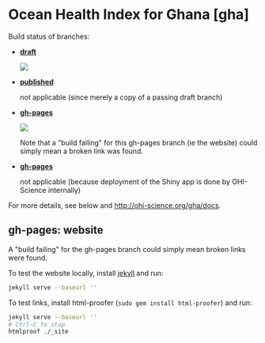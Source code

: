 # Ocean Health Index for Ghana [gha]

Build status of branches:

- [**draft**](https://github.com/OHI-Science/gha/tree/draft)

  [![](https://api.travis-ci.org/OHI-Science/gha.svg?branch=draft)](https://travis-ci.org/OHI-Science/gha/branches)

- [**published**](https://github.com/OHI-Science/gha/tree/published)

  not applicable (since merely a copy of a passing draft branch)  

- [**gh-pages**](https://github.com/OHI-Science/gha/tree/gh-pages)

  [![](https://api.travis-ci.org/OHI-Science/gha.svg?branch=gh-pages)](https://travis-ci.org/OHI-Science/gha/branches)
  
  Note that a "build failing" for this gh-pages branch (ie the website) could simply mean a broken link was found.

- [**gh-pages**](https://github.com/OHI-Science/gha/tree/app)

  not applicable (because deployment of the Shiny app is done by OHI-Science internally)

For more details, see below and http://ohi-science.org/gha/docs.

## gh-pages: website

A "build failing" for the gh-pages branch could simply mean broken links were found.

To test the website locally, install [jekyll](http://jekyllrb.com/docs/installation/) and run:

```bash
jekyll serve --baseurl ''
```

To test links, install html-proofer (`sudo gem install html-proofer`) and run:

```bash
jekyll serve --baseurl ''
# Ctrl-C to stop
htmlproof ./_site
```

